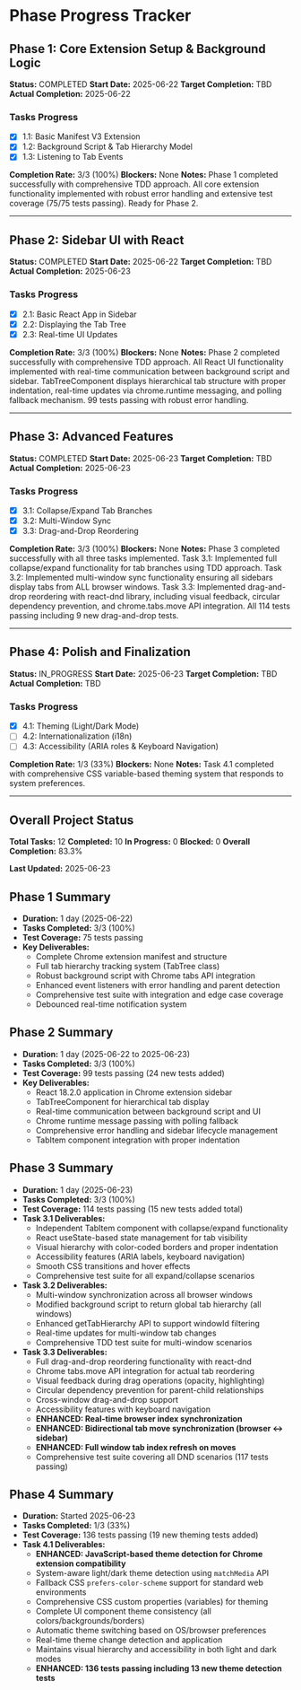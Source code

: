 # Phase Progress Tracker

## Phase 1: Core Extension Setup & Background Logic
**Status:** COMPLETED
**Start Date:** 2025-06-22
**Target Completion:** TBD
**Actual Completion:** 2025-06-22

### Tasks Progress
- [x] 1.1: Basic Manifest V3 Extension
- [x] 1.2: Background Script & Tab Hierarchy Model  
- [x] 1.3: Listening to Tab Events

**Completion Rate:** 3/3 (100%)
**Blockers:** None
**Notes:** Phase 1 completed successfully with comprehensive TDD approach. All core extension functionality implemented with robust error handling and extensive test coverage (75/75 tests passing). Ready for Phase 2. 

---

## Phase 2: Sidebar UI with React
**Status:** COMPLETED
**Start Date:** 2025-06-22
**Target Completion:** TBD
**Actual Completion:** 2025-06-23

### Tasks Progress
- [x] 2.1: Basic React App in Sidebar
- [x] 2.2: Displaying the Tab Tree
- [x] 2.3: Real-time UI Updates

**Completion Rate:** 3/3 (100%)
**Blockers:** None
**Notes:** Phase 2 completed successfully with comprehensive TDD approach. All React UI functionality implemented with real-time communication between background script and sidebar. TabTreeComponent displays hierarchical tab structure with proper indentation, real-time updates via chrome.runtime messaging, and polling fallback mechanism. 99 tests passing with robust error handling.

---

## Phase 3: Advanced Features
**Status:** COMPLETED
**Start Date:** 2025-06-23
**Target Completion:** TBD
**Actual Completion:** 2025-06-23

### Tasks Progress
- [x] 3.1: Collapse/Expand Tab Branches
- [x] 3.2: Multi-Window Sync
- [x] 3.3: Drag-and-Drop Reordering

**Completion Rate:** 3/3 (100%)
**Blockers:** None
**Notes:** Phase 3 completed successfully with all three tasks implemented. Task 3.1: Implemented full collapse/expand functionality for tab branches using TDD approach. Task 3.2: Implemented multi-window sync functionality ensuring all sidebars display tabs from ALL browser windows. Task 3.3: Implemented drag-and-drop reordering with react-dnd library, including visual feedback, circular dependency prevention, and chrome.tabs.move API integration. All 114 tests passing including 9 new drag-and-drop tests.

---

## Phase 4: Polish and Finalization
**Status:** IN_PROGRESS
**Start Date:** 2025-06-23
**Target Completion:** TBD
**Actual Completion:** TBD

### Tasks Progress
- [x] 4.1: Theming (Light/Dark Mode)
- [ ] 4.2: Internationalization (i18n)
- [ ] 4.3: Accessibility (ARIA roles & Keyboard Navigation)

**Completion Rate:** 1/3 (33%)
**Blockers:** None
**Notes:** Task 4.1 completed with comprehensive CSS variable-based theming system that responds to system preferences.

---

## Overall Project Status
**Total Tasks:** 12
**Completed:** 10
**In Progress:** 0
**Blocked:** 0
**Overall Completion:** 83.3%

**Last Updated:** 2025-06-23

## Phase 1 Summary
- **Duration:** 1 day (2025-06-22)
- **Tasks Completed:** 3/3 (100%)
- **Test Coverage:** 75 tests passing
- **Key Deliverables:**
  - Complete Chrome extension manifest and structure
  - Full tab hierarchy tracking system (TabTree class)
  - Robust background script with Chrome tabs API integration
  - Enhanced event listeners with error handling and parent detection
  - Comprehensive test suite with integration and edge case coverage
  - Debounced real-time notification system

## Phase 2 Summary
- **Duration:** 1 day (2025-06-22 to 2025-06-23)
- **Tasks Completed:** 3/3 (100%)
- **Test Coverage:** 99 tests passing (24 new tests added)
- **Key Deliverables:**
  - React 18.2.0 application in Chrome extension sidebar
  - TabTreeComponent for hierarchical tab display
  - Real-time communication between background script and UI
  - Chrome runtime message passing with polling fallback
  - Comprehensive error handling and sidebar lifecycle management
  - TabItem component integration with proper indentation

## Phase 3 Summary
- **Duration:** 1 day (2025-06-23)
- **Tasks Completed:** 3/3 (100%)
- **Test Coverage:** 114 tests passing (15 new tests added total)
- **Task 3.1 Deliverables:**
  - Independent TabItem component with collapse/expand functionality
  - React useState-based state management for tab visibility
  - Visual hierarchy with color-coded borders and proper indentation
  - Accessibility features (ARIA labels, keyboard navigation)
  - Smooth CSS transitions and hover effects
  - Comprehensive test suite for all expand/collapse scenarios
- **Task 3.2 Deliverables:**
  - Multi-window synchronization across all browser windows
  - Modified background script to return global tab hierarchy (all windows)
  - Enhanced getTabHierarchy API to support windowId filtering
  - Real-time updates for multi-window tab changes
  - Comprehensive TDD test suite for multi-window scenarios
- **Task 3.3 Deliverables:**
  - Full drag-and-drop reordering functionality with react-dnd
  - Chrome tabs.move API integration for actual tab reordering
  - Visual feedback during drag operations (opacity, highlighting)
  - Circular dependency prevention for parent-child relationships
  - Cross-window drag-and-drop support
  - Accessibility features with keyboard navigation
  - **ENHANCED: Real-time browser index synchronization** 
  - **ENHANCED: Bidirectional tab move synchronization (browser ↔ sidebar)**
  - **ENHANCED: Full window tab index refresh on moves**
  - Comprehensive test suite covering all DND scenarios (117 tests passing)

## Phase 4 Summary
- **Duration:** Started 2025-06-23  
- **Tasks Completed:** 1/3 (33%)
- **Test Coverage:** 136 tests passing (19 new theming tests added)
- **Task 4.1 Deliverables:**
  - **ENHANCED: JavaScript-based theme detection for Chrome extension compatibility**
  - System-aware light/dark theme detection using `matchMedia` API
  - Fallback CSS `prefers-color-scheme` support for standard web environments
  - Comprehensive CSS custom properties (variables) for theming
  - Complete UI component theme consistency (all colors/backgrounds/borders)
  - Automatic theme switching based on OS/browser preferences
  - Real-time theme change detection and application
  - Maintains visual hierarchy and accessibility in both light and dark modes
  - **ENHANCED: 136 tests passing including 13 new theme detection tests**